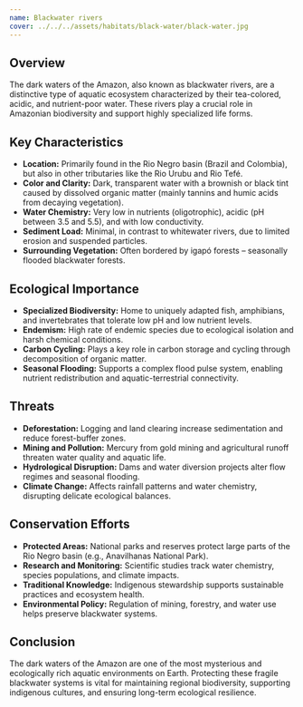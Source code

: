 ```yaml
---
name: Blackwater rivers
cover: ../../../assets/habitats/black-water/black-water.jpg
---
```

## Overview
The dark waters of the Amazon, also known as blackwater rivers, are a distinctive type of aquatic ecosystem characterized by their tea-colored, acidic, and nutrient-poor water. These rivers play a crucial role in Amazonian biodiversity and support highly specialized life forms.

## Key Characteristics
- **Location:** Primarily found in the Rio Negro basin (Brazil and Colombia), but also in other tributaries like the Rio Urubu and Rio Tefé.
- **Color and Clarity:** Dark, transparent water with a brownish or black tint caused by dissolved organic matter (mainly tannins and humic acids from decaying vegetation).
- **Water Chemistry:** Very low in nutrients (oligotrophic), acidic (pH between 3.5 and 5.5), and with low conductivity.
- **Sediment Load:** Minimal, in contrast to whitewater rivers, due to limited erosion and suspended particles.
- **Surrounding Vegetation:** Often bordered by igapó forests – seasonally flooded blackwater forests.

## Ecological Importance
- **Specialized Biodiversity:** Home to uniquely adapted fish, amphibians, and invertebrates that tolerate low pH and low nutrient levels.
- **Endemism:** High rate of endemic species due to ecological isolation and harsh chemical conditions.
- **Carbon Cycling:** Plays a key role in carbon storage and cycling through decomposition of organic matter.
- **Seasonal Flooding:** Supports a complex flood pulse system, enabling nutrient redistribution and aquatic-terrestrial connectivity.

## Threats
- **Deforestation:** Logging and land clearing increase sedimentation and reduce forest-buffer zones.
- **Mining and Pollution:** Mercury from gold mining and agricultural runoff threaten water quality and aquatic life.
- **Hydrological Disruption:** Dams and water diversion projects alter flow regimes and seasonal flooding.
- **Climate Change:** Affects rainfall patterns and water chemistry, disrupting delicate ecological balances.

## Conservation Efforts
- **Protected Areas:** National parks and reserves protect large parts of the Rio Negro basin (e.g., Anavilhanas National Park).
- **Research and Monitoring:** Scientific studies track water chemistry, species populations, and climate impacts.
- **Traditional Knowledge:** Indigenous stewardship supports sustainable practices and ecosystem health.
- **Environmental Policy:** Regulation of mining, forestry, and water use helps preserve blackwater systems.

## Conclusion
The dark waters of the Amazon are one of the most mysterious and ecologically rich aquatic environments on Earth. Protecting these fragile blackwater systems is vital for maintaining regional biodiversity, supporting indigenous cultures, and ensuring long-term ecological resilience.
